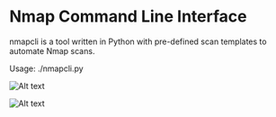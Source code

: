 


Nmap Command Line Interface
=======
nmapcli is a tool written in Python with pre-defined scan templates to automate Nmap scans.

Usage: ./nmapcli.py

![Alt text](https://image.ibb.co/g1SN2Q/nmap1.png "Nmap")

![Alt text](https://image.ibb.co/euCap5/nmap.png "Nmap")

